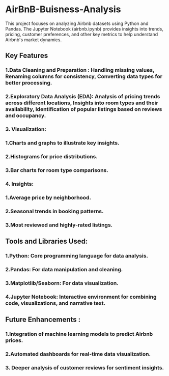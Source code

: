 # AirBnB-Buisness-Analysis
This project focuses on analyzing Airbnb datasets using Python and Pandas. The Jupyter Notebook (airbnb.ipynb) provides insights into trends, pricing, customer preferences, and other key metrics to help understand Airbnb's market dynamics.

## Key Features
### 1.Data Cleaning and Preparation : Handling missing values, Renaming columns for consistency, Converting data types for better processing.

### 2.Exploratory Data Analysis (EDA): Analysis of pricing trends across different locations, Insights into room types and their availability, Identification of popular listings based on reviews and occupancy.

### 3. Visualization:
### 1.Charts and graphs to illustrate key insights.
### 2.Histograms for price distributions.
### 3.Bar charts for room type comparisons.

### 4. Insights:
### 1.Average price by neighborhood.
### 2.Seasonal trends in booking patterns.
### 3.Most reviewed and highly-rated listings.

## Tools and Libraries Used:
### 1.Python: Core programming language for data analysis.
### 2.Pandas: For data manipulation and cleaning.
### 3.Matplotlib/Seaborn: For data visualization.
### 4.Jupyter Notebook: Interactive environment for combining code, visualizations, and narrative text.

## Future Enhancements :
### 1.Integration of machine learning models to predict Airbnb prices.
### 2.Automated dashboards for real-time data visualization.
### 3. Deeper analysis of customer reviews for sentiment insights.
